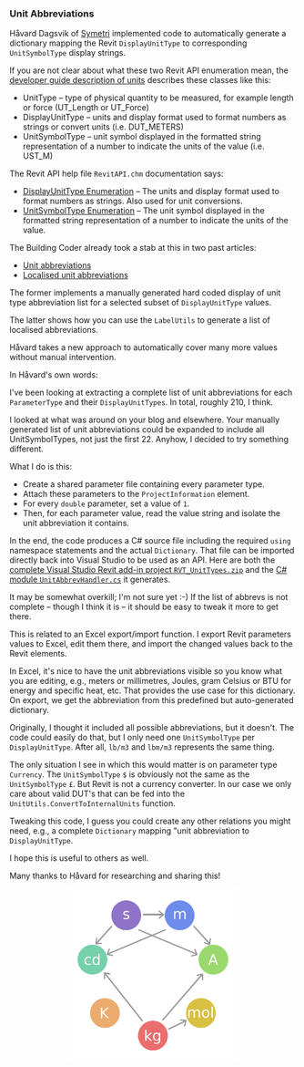 <head>
<meta http-equiv="Content-Type" content="text/html; charset=utf-8">
<link rel="stylesheet" type="text/css" href="bc.css">
<!--
<script src="run_prettify.js" type="text/javascript"></script>
<script src="https://google-code-prettify.googlecode.com/svn/loader/run_prettify.js" type="text/javascript"></script>
-->
<script src="https://cdn.rawgit.com/google/code-prettify/master/loader/run_prettify.js" type="text/javascript"></script>
</head>

<!---

#RevitAPI Unit Abbreviations @AutodeskRevit #bim #dynamobim @AutodeskForge #ForgeDevCon http://bit.ly/unitabbrev

Håvard Dagsvik of Symetri implemented code to automatically generate a dictionary mapping the Revit <code>DisplayUnitType</code> to corresponding <code>UnitSymbolType</code> display strings. The developer guide describes these classes like this
&ndash; UnitType &ndash; type of physical quantity to be measured, for example length or force (UT_Length or UT_Force)
&ndash; DisplayUnitType &ndash;  units and display format used to format numbers as strings or convert units (i.e. DUT_METERS)
&ndash; UnitSymbolType &ndash; unit symbol displayed in the formatted string representation of a number to indicate the units of the value (i.e. UST_M)...

--->

### Unit Abbreviations

Håvard Dagsvik of [Symetri](http://www.symetri.com) implemented code to automatically generate a dictionary mapping the Revit `DisplayUnitType` to corresponding `UnitSymbolType` display strings.

If you are not clear about what these two Revit API enumeration mean, 
the [developer guide description of units](http://help.autodesk.com/view/RVT/2018/ENU/?guid=GUID-099B3FD9-1C5B-459C-AC1E-EF958551DFB6) describes these classes like this:

- UnitType &ndash; type of physical quantity to be measured, for example length or force (UT_Length or UT_Force)
- DisplayUnitType &ndash; units and display format used to format numbers as strings or convert units (i.e. DUT_METERS)
- UnitSymbolType &ndash; unit symbol displayed in the formatted string representation of a number to indicate the units of the value (i.e. UST_M)

The Revit API help file `RevitAPI.chm` documentation says:

- [DisplayUnitType Enumeration](http://www.revitapidocs.com/2017/7d3d3306-a4c2-c577-0aeb-cca42d6cfd2f.htm) &ndash; The units and display format used to format numbers as strings. Also used for unit conversions.
- [UnitSymbolType Enumeration](http://www.revitapidocs.com/2017/1a6d5d01-d835-c419-c14a-4cd25f563ea0.htm) &ndash; The unit symbol displayed in the formatted string representation of a number to indicate the units of the value.

The Building Coder already took a stab at this in two past articles:

- [Unit abbreviations](http://thebuildingcoder.typepad.com/blog/2013/11/unit-abbreviations.html)
- [Localised unit abbreviations](http://thebuildingcoder.typepad.com/blog/2013/11/localised-unit-abbreviations.html)

The former implements a manually generated hard coded display of unit type abbreviation list for a selected subset of `DisplayUnitType` values.

The latter shows how you can use the `LabelUtils` to generate a list of localised abbreviations.

Håvard takes a new approach to automatically cover many more values without manual intervention.

In Håvard's own words:

I've been looking at extracting a complete list of unit abbreviations for each `ParameterType` and their `DisplayUnitTypes`. In total, roughly 210, I think.
 
I looked at what was around on your blog and elsewhere.
Your manually generated list of unit abbreviations could be expanded to include all UnitSymbolTypes, not just the first 22.
Anyhow, I decided to try something different.
 
What I do is this:

- Create a shared parameter file containing every parameter type.
- Attach these parameters to the `ProjectInformation` element.
- For every `double` parameter, set a value of `1`.
- Then, for each parameter value, read the value string and isolate the unit abbreviation it contains.
 
In the end, the code produces a C# source file including the required `using` namespace statements and the actual `Dictionary`.
That file can be imported directly back into Visual Studio to be used as an API.
Here are both the [complete Visual Studio Revit add-in project `RVT_UnitTypes.zip`](zip/hd_RVT_UnitTypes.zip) and
the [C# module `UnitAbbrevHandler.cs`](zip/hd_UnitAbbrevHandler.cs) it generates.
 
It may be somewhat overkill;
I'm not sure yet :-)
If the list of abbrevs is not complete &ndash; though I think it is &ndash; it should be easy to tweak it more to get there.

This is related to an Excel export/import function.
I export Revit parameters values to Excel, edit them there, and import the changed values back to the Revit elements.
 
In Excel, it's nice to have the unit abbreviations visible so you know what you are editing, e.g., meters or millimetres, Joules, gram Celsius or BTU for energy and specific heat, etc.
That provides the use case for this dictionary.
On export, we get the abbreviation from this predefined but auto-generated dictionary.
 
Originally, I thought it included all possible abbreviations, but it doesn't.
The code could easily do that, but I only need one `UnitSymbolType` per `DisplayUnitType`.
After all, `lb/m3` and `lbm/m3` represents the same thing.
 
The only situation I see in which this would matter is on parameter type `Currency`.
The `UnitSymbolType` `$` is obviously not the same as the `UnitSymbolType` `£`.
But Revit is not a currency converter.
In our case we only care about valid DUT's that can be fed into the  `UnitUtils.ConvertToInternalUnits` function.
 
Tweaking this code, I guess you could create any other relations you might need, e.g., a complete `Dictionary` mapping "unit abbreviation to `DisplayUnitType`.

I hope this is useful to others as well.

Many thanks to Håvard for researching and sharing this!

<center>
<img src="img/SI_base_unit.svg" alt="SI base units" width="300"/>
</center>
